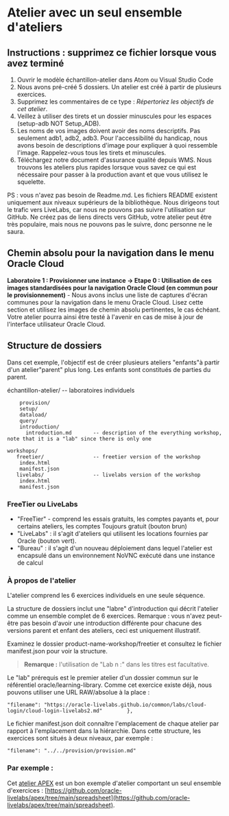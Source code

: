 # Atelier avec un seul ensemble d'ateliers

## Instructions : supprimez ce fichier lorsque vous avez terminé

1.  Ouvrir le modèle échantillon-atelier dans Atom ou Visual Studio Code
2.  Nous avons pré-créé 5 dossiers. Un atelier est créé à partir de plusieurs exercices.
3.  Supprimez les commentaires de ce type : _Répertoriez les objectifs de cet atelier_.
4.  Veillez à utiliser des tirets et un dossier minuscules pour les espaces (setup-adb NOT Setup\_ADB).
5.  Les noms de vos images doivent avoir des noms descriptifs. Pas seulement adb1, adb2, adb3. Pour l'accessibilité du handicap, nous avons besoin de descriptions d'image pour expliquer à quoi ressemble l'image. Rappelez-vous tous les tirets et minuscules.
6.  Téléchargez notre document d'assurance qualité depuis WMS. Nous trouvons les ateliers plus rapides lorsque vous savez ce qui est nécessaire pour passer à la production avant et que vous utilisez le squelette.

PS : vous n'avez pas besoin de Readme.md. Les fichiers README existent uniquement aux niveaux supérieurs de la bibliothèque. Nous dirigeons tout le trafic vers LiveLabs, car nous ne pouvons pas suivre l'utilisation sur GitHub. Ne créez pas de liens directs vers GitHub, votre atelier peut être très populaire, mais nous ne pouvons pas le suivre, donc personne ne le saura.

## Chemin absolu pour la navigation dans le menu Oracle Cloud

**Laboratoire 1 : Provisionner une instance -> Etape 0 : Utilisation de ces images standardisées pour la navigation Oracle Cloud (en commun pour le provisionnement)** - Nous avons inclus une liste de captures d'écran communes pour la navigation dans le menu Oracle Cloud. Lisez cette section et utilisez les images de chemin absolu pertinentes, le cas échéant. Votre atelier pourra ainsi être testé à l'avenir en cas de mise à jour de l'interface utilisateur Oracle Cloud.

## Structure de dossiers

Dans cet exemple, l'objectif est de créer plusieurs ateliers "enfants"à partir d'un atelier"parent" plus long. Les enfants sont constitués de parties du parent.

échantillon-atelier/ -- laboratoires individuels

        provision/
        setup/
        dataload/
        query/
        introduction/
          introduction.md       -- description of the everything workshop, note that it is a "lab" since there is only one
    
    workshops/
       freetier/                -- freetier version of the workshop
        index.html
        manifest.json
       livelabs/                -- livelabs version of the workshop
        index.html
        manifest.json
    

### FreeTier ou LiveLabs

*   "FreeTier" - comprend les essais gratuits, les comptes payants et, pour certains ateliers, les comptes Toujours gratuit (bouton brun)
*   "LiveLabs" : il s'agit d'ateliers qui utilisent les locations fournies par Oracle (bouton vert).
*   "Bureau" : il s'agit d'un nouveau déploiement dans lequel l'atelier est encapsulé dans un environnement NoVNC exécuté dans une instance de calcul

### À propos de l'atelier

L'atelier comprend les 6 exercices individuels en une seule séquence.

La structure de dossiers inclut une "labre" d'introduction qui décrit l'atelier comme un ensemble complet de 6 exercices. Remarque : vous n'avez peut-être pas besoin d'avoir une introduction différente pour chacune des versions parent et enfant des ateliers, ceci est uniquement illustratif.

Examinez le dossier product-name-workshop/freetier et consultez le fichier manifest.json pour voir la structure.

> **Remarque :** l'utilisation de "Lab n :" dans les titres est facultative.

Le "lab" prérequis est le premier atelier d'un dossier commun sur le référentiel oracle/learning-library. Comme cet exercice existe déjà, nous pouvons utiliser une URL RAW/absolue à la place :

    "filename": "https://oracle-livelabs.github.io/common/labs/cloud-login/cloud-login-livelabs2.md"        },
    

Le fichier manifest.json doit connaître l'emplacement de chaque atelier par rapport à l'emplacement dans la hiérarchie. Dans cette structure, les exercices sont situés à deux niveaux, par exemple :

    "filename": "../../provision/provision.md"
    

### Par exemple :

Cet [atelier APEX](https://oracle.github.io/learning-library/developer-library/apex/spreadsheet/workshops/freetier/) est un bon exemple d'atelier comportant un seul ensemble d'exercices : [https://github.com/oracle-livelabs/apex/tree/main/spreadsheet](https://github.com/oracle-livelabs/apex/tree/main/spreadsheet).